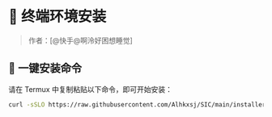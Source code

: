 # 🌸 终端环境安装

> 作者：[@快手@啊泠好困想睡觉]

## 🚀 一键安装命令

请在 Termux 中复制粘贴以下命令，即可开始安装：

```bash
curl -sSLO https://raw.githubusercontent.com/Alhkxsj/SIC/main/installer.sh && chmod +x installer.sh && ./installer.sh
